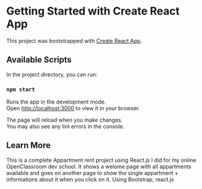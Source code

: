 # Getting Started with Create React App

This project was bootstrapped with [Create React App](https://github.com/facebook/create-react-app).

## Available Scripts

In the project directory, you can run:

### `npm start`

Runs the app in the development mode.\
Open [http://localhost:3000](http://localhost:3000) to view it in your browser.

The page will reload when you make changes.\
You may also see any lint errors in the console.

## Learn More

This is a complete Appartment rent project using React.js I did for my online OpenClassroom dev school.
It shows a welome page with all appartments available and goes on another page to show the single appartment + informations about it when you click on it.
Using Bootstrap, react.js
